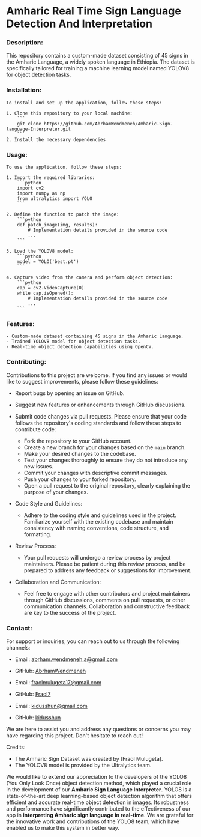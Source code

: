 
# Amharic Real Time Sign Language Detection And Interpretation


### Description:

This repository contains a custom-made dataset consisting of 45 signs in the Amharic Language, a widely spoken language in Ethiopia. The dataset is specifically tailored for training a machine learning model named YOLOV8 for object detection tasks.


### Installation:

    To install and set up the application, follow these steps:

    1. Clone this repository to your local machine:
        ```
        git clone https://github.com/AbrhamWendmeneh/Amharic-Sign-language-Interpreter.git
        ```
    2. Install the necessary dependencies


### Usage:
    To use the application, follow these steps:

    1. Import the required libraries:
        ```python
        import cv2
        import numpy as np
        from ultralytics import YOLO
        ```

    2. Define the function to patch the image:
        ```python
        def patch_image(img, results):
            # Implementation details provided in the source code
            ...
        ```

    3. Load the YOLOV8 model:
        ```python
        model = YOLO('best.pt')
        ```

    4. Capture video from the camera and perform object detection:
        ```python
        cap = cv2.VideoCapture(0)
        while cap.isOpened():
            # Implementation details provided in the source code
            ...
        ```

###  Features:
    - Custom-made dataset containing 45 signs in the Amharic Language.
    - Trained YOLOV8 model for object detection tasks.
    - Real-time object detection capabilities using OpenCV.


###  Contributing:

Contributions to this project are welcome. If you find any issues or would like to suggest improvements, please follow these guidelines:

- Report bugs by opening an issue on GitHub.
- Suggest new features or enhancements through GitHub discussions.
- Submit code changes via pull requests. Please ensure that your code follows the repository's coding standards and follow these steps to contribute code:

    - Fork the repository to your GitHub account.
    - Create a new branch for your changes based on the `main` branch.
    - Make your desired changes to the codebase.
    - Test your changes thoroughly to ensure they do not introduce any new issues.
    - Commit your changes with descriptive commit messages.
    - Push your changes to your forked repository.
    - Open a pull request to the original repository, clearly explaining the purpose of your changes.

- Code Style and Guidelines:

    - Adhere to the coding style and guidelines used in the project. Familiarize yourself with the existing codebase and maintain consistency with naming conventions, code structure, and formatting.

- Review Process:

    - Your pull requests will undergo a review process by project maintainers. Please be patient during this review process, and be prepared to address any feedback or suggestions for improvement.

- Collaboration and Communication:

    - Feel free to engage with other contributors and project maintainers through GitHub discussions, comments on pull requests, or other communication channels. Collaboration and constructive feedback are key to the success of the project.


### Contact:

For support or inquiries, you can reach out to us through the following channels:

- Email: [abrham.wendmeneh.a@gmail.com](mailto:abrham.wendmeneh.a@gmail.com)
- GitHub: [AbrhamWendmeneh](https://github.com//AbrhamWendmeneh)

- Email: [fraolmulugeta17@gmail.com](mailto:fraolmulugeta17@gmail.com)
- GitHub: [Fraol7](https://github.com//Fraol7)

- Email: [kidusshun@gmail.com](mailto:kidusshun@gmail.com)
- GitHub: [kidusshun](https://github.com/kidusshun)

We are here to assist you and address any questions or concerns you may have regarding this project. Don't hesitate to reach out!


Credits:

- The Amharic Sign Dataset was created by [Fraol Mulugeta].
- The YOLOV8 model is provided by the Ultralytics team.

We would like to extend our appreciation to the developers of the YOLO8 (You Only Look Once) object detection method, which played a crucial role in the development of our **Amharic Sign Language Interpreter**. YOLO8 is a state-of-the-art deep learning-based object detection algorithm that offers efficient and accurate real-time object detection in images. Its robustness and performance have significantly contributed to the effectiveness of our app in **interpreting Amharic sign language in real-time**. We are grateful for the innovative work and contributions of the YOLO8 team, which have enabled us to make this system in better way.

